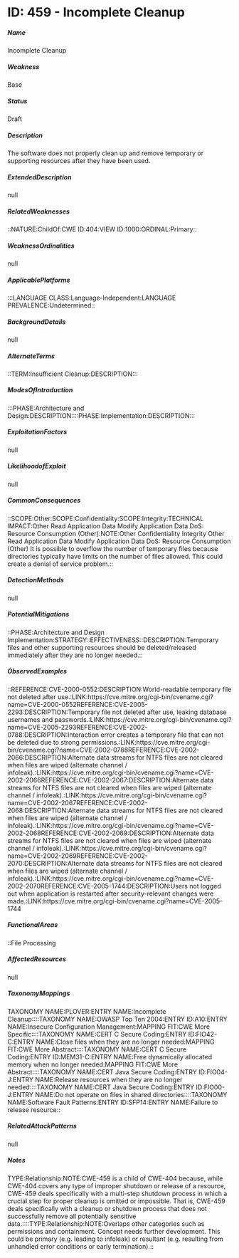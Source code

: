 # ID: 459 - Incomplete Cleanup
<h5>Name</h5>Incomplete Cleanup
<h5>Weakness</h5>Base
<h5>Status</h5>Draft
<h5>Description</h5>The software does not properly clean up and remove temporary or supporting resources after they have been used.
<h5>ExtendedDescription</h5>null
<h5>RelatedWeaknesses</h5>::NATURE:ChildOf:CWE ID:404:VIEW ID:1000:ORDINAL:Primary::
<h5>WeaknessOrdinalities</h5>null
<h5>ApplicablePlatforms</h5>:::LANGUAGE CLASS:Language-Independent:LANGUAGE PREVALENCE:Undetermined::
<h5>BackgroundDetails</h5>null
<h5>AlternateTerms</h5>::TERM:Insufficient Cleanup:DESCRIPTION:::
<h5>ModesOfIntroduction</h5>:::PHASE:Architecture and Design:DESCRIPTION::::PHASE:Implementation:DESCRIPTION:::
<h5>ExploitationFactors</h5>null
<h5>LikelihoodofExploit</h5>null
<h5>CommonConsequences</h5>::SCOPE:Other:SCOPE:Confidentiality:SCOPE:Integrity:TECHNICAL IMPACT:Other Read Application Data Modify Application Data DoS: Resource Consumption (Other):NOTE:Other Confidentiality Integrity Other Read Application Data Modify Application Data DoS: Resource Consumption (Other) It is possible to overflow the number of temporary files because directories typically have limits on the number of files allowed. This could create a denial of service problem.::
<h5>DetectionMethods</h5>null
<h5>PotentialMitigations</h5>::PHASE:Architecture and Design Implementation:STRATEGY::EFFECTIVENESS::DESCRIPTION:Temporary files and other supporting resources should be deleted/released immediately after they are no longer needed.::
<h5>ObservedExamples</h5>::REFERENCE:CVE-2000-0552:DESCRIPTION:World-readable temporary file not deleted after use.:LINK:https://cve.mitre.org/cgi-bin/cvename.cgi?name=CVE-2000-0552REFERENCE:CVE-2005-2293:DESCRIPTION:Temporary file not deleted after use, leaking database usernames and passwords.:LINK:https://cve.mitre.org/cgi-bin/cvename.cgi?name=CVE-2005-2293REFERENCE:CVE-2002-0788:DESCRIPTION:Interaction error creates a temporary file that can not be deleted due to strong permissions.:LINK:https://cve.mitre.org/cgi-bin/cvename.cgi?name=CVE-2002-0788REFERENCE:CVE-2002-2066:DESCRIPTION:Alternate data streams for NTFS files are not cleared when files are wiped (alternate channel / infoleak).:LINK:https://cve.mitre.org/cgi-bin/cvename.cgi?name=CVE-2002-2066REFERENCE:CVE-2002-2067:DESCRIPTION:Alternate data streams for NTFS files are not cleared when files are wiped (alternate channel / infoleak).:LINK:https://cve.mitre.org/cgi-bin/cvename.cgi?name=CVE-2002-2067REFERENCE:CVE-2002-2068:DESCRIPTION:Alternate data streams for NTFS files are not cleared when files are wiped (alternate channel / infoleak).:LINK:https://cve.mitre.org/cgi-bin/cvename.cgi?name=CVE-2002-2068REFERENCE:CVE-2002-2069:DESCRIPTION:Alternate data streams for NTFS files are not cleared when files are wiped (alternate channel / infoleak).:LINK:https://cve.mitre.org/cgi-bin/cvename.cgi?name=CVE-2002-2069REFERENCE:CVE-2002-2070:DESCRIPTION:Alternate data streams for NTFS files are not cleared when files are wiped (alternate channel / infoleak).:LINK:https://cve.mitre.org/cgi-bin/cvename.cgi?name=CVE-2002-2070REFERENCE:CVE-2005-1744:DESCRIPTION:Users not logged out when application is restarted after security-relevant changes were made.:LINK:https://cve.mitre.org/cgi-bin/cvename.cgi?name=CVE-2005-1744
<h5>FunctionalAreas</h5>::File Processing
<h5>AffectedResources</h5>null
<h5>TaxonomyMappings</h5>TAXONOMY NAME:PLOVER:ENTRY NAME:Incomplete Cleanup::::TAXONOMY NAME:OWASP Top Ten 2004:ENTRY ID:A10:ENTRY NAME:Insecure Configuration Management:MAPPING FIT:CWE More Specific::::TAXONOMY NAME:CERT C Secure Coding:ENTRY ID:FIO42-C:ENTRY NAME:Close files when they are no longer needed:MAPPING FIT:CWE More Abstract::::TAXONOMY NAME:CERT C Secure Coding:ENTRY ID:MEM31-C:ENTRY NAME:Free dynamically allocated memory when no longer needed:MAPPING FIT:CWE More Abstract::::TAXONOMY NAME:CERT Java Secure Coding:ENTRY ID:FIO04-J:ENTRY NAME:Release resources when they are no longer needed::::TAXONOMY NAME:CERT Java Secure Coding:ENTRY ID:FIO00-J:ENTRY NAME:Do not operate on files in shared directories::::TAXONOMY NAME:Software Fault Patterns:ENTRY ID:SFP14:ENTRY NAME:Failure to release resource::
<h5>RelatedAttackPatterns</h5>null
<h5>Notes</h5>TYPE:Relationship:NOTE:CWE-459 is a child of CWE-404 because, while CWE-404 covers any type of improper shutdown or release of a resource, CWE-459 deals specifically with a multi-step shutdown process in which a crucial step for proper cleanup is omitted or impossible. That is, CWE-459 deals specifically with a cleanup or shutdown process that does not successfully remove all potentially sensitive data.::::TYPE:Relationship:NOTE:Overlaps other categories such as permissions and containment. Concept needs further development. This could be primary (e.g. leading to infoleak) or resultant (e.g. resulting from unhandled error conditions or early termination).::

